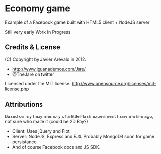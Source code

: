# Economy game
Example of a Facebook game built with HTML5 client + NodeJS server

Still very early Work In Progress

## Credits & License
(C) Copyright by Javier Arevalo in 2012.

- http://www.iguanademos.com/Jare/
- @TheJare on twitter

Licensed under the MIT license: http://www.opensource.org/licenses/mit-license.php

## Attributions
Based on my hazy memory of a little Flash experiment I saw a while ago, not sure who made it (could be 2D Boy?)

- Client: Uses jQuery and Flot
- Server: NodeJS, Express and EJS. Probably MongoDB soon for game persistance
- And of course Facebook docs and JS SDK.
